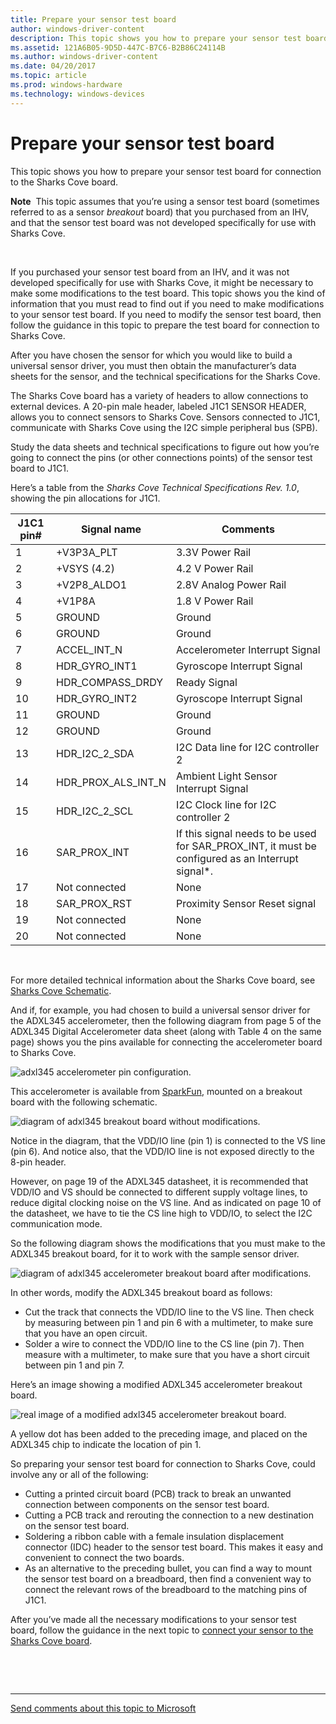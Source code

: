 ```yaml
---
title: Prepare your sensor test board
author: windows-driver-content
description: This topic shows you how to prepare your sensor test board for connection to the Sharks Cove board.
ms.assetid: 121A6B05-9D5D-447C-B7C6-B2B86C24114B
ms.author: windows-driver-content
ms.date: 04/20/2017
ms.topic: article
ms.prod: windows-hardware
ms.technology: windows-devices
---
```


# Prepare your sensor test board


This topic shows you how to prepare your sensor test board for connection to the Sharks Cove board.

**Note**  This topic assumes that you’re using a sensor test board (sometimes referred to as a sensor *breakout* board) that you purchased from an IHV, and that the sensor test board was not developed specifically for use with Sharks Cove.

 

If you purchased your sensor test board from an IHV, and it was not developed specifically for use with Sharks Cove, it might be necessary to make some modifications to the test board. This topic shows you the kind of information that you must read to find out if you need to make modifications to your sensor test board. If you need to modify the sensor test board, then follow the guidance in this topic to prepare the test board for connection to Sharks Cove.

After you have chosen the sensor for which you would like to build a universal sensor driver, you must then obtain the manufacturer’s data sheets for the sensor, and the technical specifications for the Sharks Cove.

The Sharks Cove board has a variety of headers to allow connections to external devices. A 20-pin male header, labeled J1C1 SENSOR HEADER, allows you to connect sensors to Sharks Cove. Sensors connected to J1C1, communicate with Sharks Cove using the I2C simple peripheral bus (SPB).

Study the data sheets and technical specifications to figure out how you’re going to connect the pins (or other connections points) of the sensor test board to J1C1.

Here’s a table from the *Sharks Cove Technical Specifications Rev. 1.0*, showing the pin allocations for J1C1.

| J1C1 pin\# | Signal name            | Comments                                                                                            |
|------------|------------------------|-----------------------------------------------------------------------------------------------------|
| 1          | +V3P3A\_PLT            | 3.3V Power Rail                                                                                     |
| 2          | +VSYS (4.2)            | 4.2 V Power Rail                                                                                    |
| 3          | +V2P8\_ALDO1           | 2.8V Analog Power Rail                                                                              |
| 4          | +V1P8A                 | 1.8 V Power Rail                                                                                    |
| 5          | GROUND                 | Ground                                                                                              |
| 6          | GROUND                 | Ground                                                                                              |
| 7          | ACCEL\_INT\_N          | Accelerometer Interrupt Signal                                                                      |
| 8          | HDR\_GYRO\_INT1        | Gyroscope Interrupt Signal                                                                          |
| 9          | HDR\_COMPASS\_DRDY     | Ready Signal                                                                                        |
| 10         | HDR\_GYRO\_INT2        | Gyroscope Interrupt Signal                                                                          |
| 11         | GROUND                 | Ground                                                                                              |
| 12         | GROUND                 | Ground                                                                                              |
| 13         | HDR\_I2C\_2\_SDA       | I2C Data line for I2C controller 2                                                                  |
| 14         | HDR\_PROX\_ALS\_INT\_N | Ambient Light Sensor Interrupt Signal                                                               |
| 15         | HDR\_I2C\_2\_SCL       | I2C Clock line for I2C controller 2                                                                 |
| 16         | SAR\_PROX\_INT         | If this signal needs to be used for SAR\_PROX\_INT, it must be configured as an Interrupt signal\*. |
| 17         | Not connected          | None                                                                                                |
| 18         | SAR\_PROX\_RST         | Proximity Sensor Reset signal                                                                       |
| 19         | Not connected          | None                                                                                                |
| 20         | Not connected          | None                                                                                                |

 

For more detailed technical information about the Sharks Cove board, see [Sharks Cove Schematic](http://firmware.intel.com/sites/default/files/Sharks_Cove_Schematic.pdf).

And if, for example, you had chosen to build a universal sensor driver for the ADXL345 accelerometer, then the following diagram from page 5 of the ADXL345 Digital Accelerometer data sheet (along with Table 4 on the same page) shows you the pins available for connecting the accelerometer board to Sharks Cove.

![adxl345 accelerometer pin configuration.](images/adxl345-pins.png)

This accelerometer is available from [SparkFun](https://www.sparkfun.com/products/9836), mounted on a breakout board with the following schematic.

![diagram of adxl345 breakout board without modifications.](images/adxl-breakout.png)

Notice in the diagram, that the VDD/IO line (pin 1) is connected to the VS line (pin 6). And notice also, that the VDD/IO line is not exposed directly to the 8-pin header.

However, on page 19 of the ADXL345 datasheet, it is recommended that VDD/IO and VS should be connected to different supply voltage lines, to reduce digital clocking noise on the VS line. And as indicated on page 10 of the datasheet, we have to tie the CS line high to VDD/IO, to select the I2C communication mode.

So the following diagram shows the modifications that you must make to the ADXL345 breakout board, for it to work with the sample sensor driver.

![diagram of adxl345 accelerometer breakout board after modifications.](images/adxl-breakout-mod.png)

In other words, modify the ADXL345 breakout board as follows:

-   Cut the track that connects the VDD/IO line to the VS line. Then check by measuring between pin 1 and pin 6 with a multimeter, to make sure that you have an open circuit.
-   Solder a wire to connect the VDD/IO line to the CS line (pin 7). Then measure with a multimeter, to make sure that you have a short circuit between pin 1 and pin 7.

Here’s an image showing a modified ADXL345 accelerometer breakout board.

![real image of a modified adxl345 accelerometer breakout board.](images/adxl-mod-real.png)

A yellow dot has been added to the preceding image, and placed on the ADXL345 chip to indicate the location of pin 1.

So preparing your sensor test board for connection to Sharks Cove, could involve any or all of the following:

-   Cutting a printed circuit board (PCB) track to break an unwanted connection between components on the sensor test board.
-   Cutting a PCB track and rerouting the connection to a new destination on the sensor test board.
-   Soldering a ribbon cable with a female insulation displacement connector (IDC) header to the sensor test board. This makes it easy and convenient to connect the two boards.
-   As an alternative to the preceding bullet, you can find a way to mount the sensor test board on a breadboard, then find a convenient way to connect the relevant rows of the breadboard to the matching pins of J1C1.

After you’ve made all the necessary modifications to your sensor test board, follow the guidance in the next topic to [connect your sensor to the Sharks Cove board](connect-your-sensor-to-the-sharks-cove-board.md).

 

 


--------------------
[Send comments about this topic to Microsoft](mailto:wsddocfb@microsoft.com?subject=Documentation%20feedback%20%5Bsensors\sensors%5D:%20Prepare%20your%20sensor%20test%20board%20%20RELEASE:%20%281/12/2017%29&body=%0A%0APRIVACY%20STATEMENT%0A%0AWe%20use%20your%20feedback%20to%20improve%20the%20documentation.%20We%20don't%20use%20your%20email%20address%20for%20any%20other%20purpose,%20and%20we'll%20remove%20your%20email%20address%20from%20our%20system%20after%20the%20issue%20that%20you're%20reporting%20is%20fixed.%20While%20we're%20working%20to%20fix%20this%20issue,%20we%20might%20send%20you%20an%20email%20message%20to%20ask%20for%20more%20info.%20Later,%20we%20might%20also%20send%20you%20an%20email%20message%20to%20let%20you%20know%20that%20we've%20addressed%20your%20feedback.%0A%0AFor%20more%20info%20about%20Microsoft's%20privacy%20policy,%20see%20http://privacy.microsoft.com/default.aspx. "Send comments about this topic to Microsoft")



